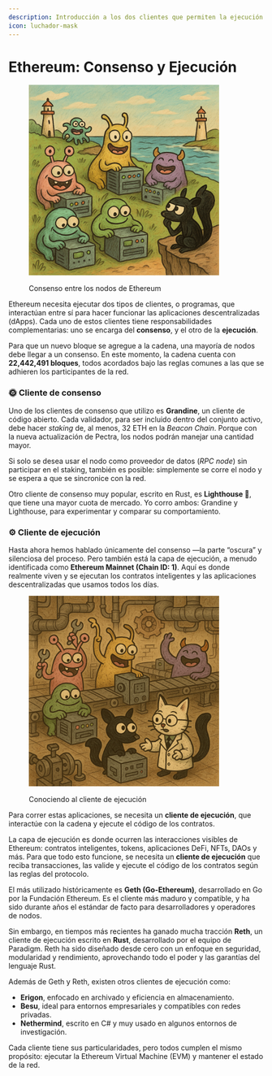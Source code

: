 ```yaml
---
description: Introducción a los dos clientes que permiten la ejecución de Ethereum.
icon: luchador-mask
---
```


# Ethereum: Consenso y Ejecución

<figure><img src="../.gitbook/assets/image (2).png" alt="" width="375"><figcaption><p>Consenso entre los nodos de Ethereum</p></figcaption></figure>

Ethereum necesita ejecutar dos tipos de clientes, o programas, que interactúan entre sí para hacer funcionar las aplicaciones descentralizadas (dApps). Cada uno de estos clientes tiene responsabilidades complementarias: uno se encarga del **consenso**, y el otro de la **ejecución**.

Para que un nuevo bloque se agregue a la cadena, una mayoría de nodos debe llegar a un consenso. En este momento, la cadena cuenta con **22,442,491 bloques**, todos acordados bajo las reglas comunes a las que se adhieren los participantes de la red.

### 🌞 Cliente de consenso

Uno de los clientes de consenso que utilizo es **Grandine**, un cliente de código abierto. Cada validador, para ser incluido dentro del conjunto activo, debe hacer _staking_ de, al menos, 32 ETH en la _Beacon Chain_. Porque con la nueva actualización de Pectra, los nodos podrán manejar una cantidad mayor.

Si solo se desea usar el nodo como proveedor de datos (_RPC node_) sin participar en el staking, también es posible: simplemente se corre el nodo y se espera a que se sincronice con la red.

Otro cliente de consenso muy popular, escrito en Rust, es **Lighthouse 🏮**, que tiene una mayor cuota de mercado. Yo corro ambos: Grandine y Lighthouse, para experimentar y comparar su comportamiento.

### ⚙️ Cliente de ejecución

Hasta ahora hemos hablado únicamente del consenso —la parte “oscura” y silenciosa del proceso. Pero también está la capa de ejecución, a menudo identificada como **Ethereum Mainnet (Chain ID: 1)**. Aquí es donde realmente viven y se ejecutan los contratos inteligentes y las aplicaciones descentralizadas que usamos todos los días.

<figure><img src="../.gitbook/assets/image (3).png" alt="" width="375"><figcaption><p>Conociendo al cliente de ejecución</p></figcaption></figure>

Para correr estas aplicaciones, se necesita un **cliente de ejecución**, que interactúe con la cadena y ejecute el código de los contratos.

La capa de ejecución es donde ocurren las interacciones visibles de Ethereum: contratos inteligentes, tokens, aplicaciones DeFi, NFTs, DAOs y más. Para que todo esto funcione, se necesita un **cliente de ejecución** que reciba transacciones, las valide y ejecute el código de los contratos según las reglas del protocolo.

El más utilizado históricamente es **Geth (Go-Ethereum)**, desarrollado en Go por la Fundación Ethereum. Es el cliente más maduro y compatible, y ha sido durante años el estándar de facto para desarrolladores y operadores de nodos.

Sin embargo, en tiempos más recientes ha ganado mucha tracción **Reth**, un cliente de ejecución escrito en **Rust**, desarrollado por el equipo de Paradigm. Reth ha sido diseñado desde cero con un enfoque en seguridad, modularidad y rendimiento, aprovechando todo el poder y las garantías del lenguaje Rust.

Además de Geth y Reth, existen otros clientes de ejecución como:

* **Erigon**, enfocado en archivado y eficiencia en almacenamiento.
* **Besu**, ideal para entornos empresariales y compatibles con redes privadas.
* **Nethermind**, escrito en C# y muy usado en algunos entornos de investigación.

Cada cliente tiene sus particularidades, pero todos cumplen el mismo propósito: ejecutar la Ethereum Virtual Machine (EVM) y mantener el estado de la red.
